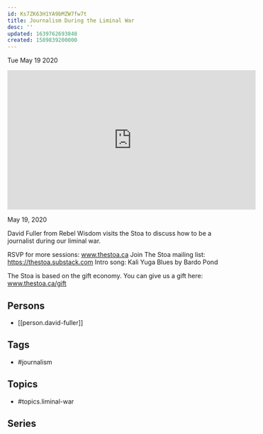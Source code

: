 ```yaml
---
id: Ks7ZK63H1YA9bMZW7fw7t
title: Journalism During the Liminal War
desc: ''
updated: 1639762693848
created: 1589839200000
---
```





Tue May 19 2020

<iframe width="560" height="315" src="https://www.youtube.com/embed/cQxPR8nQvdk" title="Journalism During the Liminal War w/ David Fuller" frameborder="0" allow="accelerometer; autoplay; clipboard-write; encrypted-media; gyroscope; picture-in-picture" allowfullscreen ></iframe>

May 19, 2020

David Fuller from Rebel Wisdom visits the Stoa to discuss how to be a journalist during our liminal war.

RSVP for more sessions: www.thestoa.ca
Join The Stoa mailing list: https://thestoa.substack.com
Intro song: Kali Yuga Blues by Bardo Pond

The Stoa is based on the gift economy. You can give us a gift here: www.thestoa.ca/gift

## Persons

- [[person.david-fuller]]

## Tags

- #journalism

## Topics

- #topics.liminal-war

## Series



